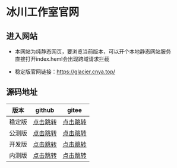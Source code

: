 # 冰川工作室官网

## 进入网站

- 本网站为纯静态网页，要浏览当前版本，可以开个本地静态网站服务  
直接打开index.heml会出现跨域请求拦截

- 稳定版官网链接：https://glacier.cnya.top/


## 源码地址

|版本|github|gitee|
|:-:|:-:|:-:|
|稳定版|[点击跳转](https://github.com/glacier-studio/glacier-studio/tree/gh-pages)|[点击跳转](https://gitee.com/slightning/glacier-studio/tree/gh-pages)|
|公测版|[点击跳转](https://github.com/glacier-studio/glacier-studio/tree/beta)|[点击跳转](https://gitee.com/slightning/glacier-studio/tree/beta)|
|开发版|[点击跳转](https://github.com/glacier-studio/glacier-studio/tree/develop)|[点击跳转](https://gitee.com/slightning/glacier-studio/tree/develop)|
|内测版|[点击跳转](https://github.com/glacier-studio/glacier-studio/tree/alpha)|[点击跳转](https://gitee.com/slightning/glacier-studio/tree/alpha)|